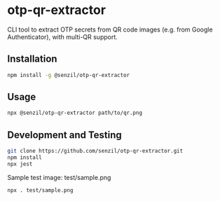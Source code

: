 # otp-qr-extractor

CLI tool to extract OTP secrets from QR code images (e.g. from Google Authenticator), with multi-QR support.

## Installation

```bash
npm install -g @senzil/otp-qr-extractor
```

## Usage
```bash
npx @senzil/otp-qr-extractor path/to/qr.png
```

## Development and Testing
```bash
git clone https://github.com/senzil/otp-qr-extractor.git
npm install
npx jest
```
Sample test image: test/sample.png
```bash
npx . test/sample.png
```
